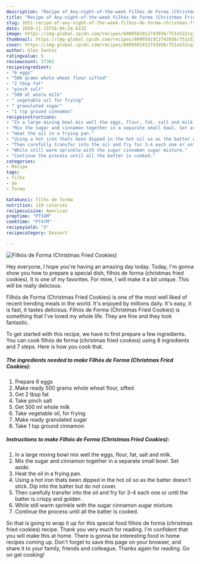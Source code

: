 ```yaml
---
description: "Recipe of Any-night-of-the-week Filhós de Forma (Christmas Fried Cookies)"
title: "Recipe of Any-night-of-the-week Filhós de Forma (Christmas Fried Cookies)"
slug: 2651-recipe-of-any-night-of-the-week-filhos-de-forma-christmas-fried-cookies
date: 2020-11-15T16:04:24.623Z
image: https://img-global.cpcdn.com/recipes/6099581912743936/751x532cq70/filhos-de-forma-christmas-fried-cookies-recipe-main-photo.jpg
thumbnail: https://img-global.cpcdn.com/recipes/6099581912743936/751x532cq70/filhos-de-forma-christmas-fried-cookies-recipe-main-photo.jpg
cover: https://img-global.cpcdn.com/recipes/6099581912743936/751x532cq70/filhos-de-forma-christmas-fried-cookies-recipe-main-photo.jpg
author: Glen Santos
ratingvalue: 5
reviewcount: 37382
recipeingredient:
- "6 eggs"
- "500 grams whole wheat flour sifted"
- "2 tbsp fat"
- "pinch salt"
- "500 ml whole milk"
- " vegetable oil for frying"
- " granulated sugar"
- "1 tsp ground cinnamon"
recipeinstructions:
- "In a large mixing bowl mix well the eggs, flour, fat, salt and milk."
- "Mix the sugar and cinnamon together in a separate small bowl. Set aside."
- "Heat the oil in a frying pan."
- "Using a hot iron thats been dipped in the hot oil so as the batter doesn&#39;t stick. Dip into the batter but do not cover."
- "Then carefully transfer into the oil and fry for 3-4 each one or until the batter is crispy and golden ."
- "While still warm sprinkle with the sugar cinnamon sugar mixture."
- "Continue the process until all the batter is cooked."
categories:
- Recipe
tags:
- filhs
- de
- forma

katakunci: filhs de forma 
nutrition: 119 calories
recipecuisine: American
preptime: "PT34M"
cooktime: "PT47M"
recipeyield: "3"
recipecategory: Dessert

---
```



![Filhós de Forma (Christmas Fried Cookies)](https://img-global.cpcdn.com/recipes/6099581912743936/751x532cq70/filhos-de-forma-christmas-fried-cookies-recipe-main-photo.jpg)

Hey everyone, I hope you're having an amazing day today. Today, I'm gonna show you how to prepare a special dish, filhós de forma (christmas fried cookies). It is one of my favorites. For mine, I will make it a bit unique. This will be really delicious.



Filhós de Forma (Christmas Fried Cookies) is one of the most well liked of recent trending meals in the world. It's enjoyed by millions daily. It's easy, it is fast, it tastes delicious. Filhós de Forma (Christmas Fried Cookies) is something that I've loved my whole life. They are fine and they look fantastic.


To get started with this recipe, we have to first prepare a few ingredients. You can cook filhós de forma (christmas fried cookies) using 8 ingredients and 7 steps. Here is how you cook that.

<!--inarticleads1-->

##### The ingredients needed to make Filhós de Forma (Christmas Fried Cookies):

1. Prepare 6 eggs
1. Make ready 500 grams whole wheat flour, sifted
1. Get 2 tbsp fat
1. Take pinch salt
1. Get 500 ml whole milk
1. Take  vegetable oil, for frying
1. Make ready  granulated sugar
1. Take 1 tsp ground cinnamon




<!--inarticleads2-->

##### Instructions to make Filhós de Forma (Christmas Fried Cookies):

1. In a large mixing bowl mix well the eggs, flour, fat, salt and milk.
1. Mix the sugar and cinnamon together in a separate small bowl. Set aside.
1. Heat the oil in a frying pan.
1. Using a hot iron thats been dipped in the hot oil so as the batter doesn&#39;t stick. Dip into the batter but do not cover.
1. Then carefully transfer into the oil and fry for 3-4 each one or until the batter is crispy and golden .
1. While still warm sprinkle with the sugar cinnamon sugar mixture.
1. Continue the process until all the batter is cooked.




So that is going to wrap it up for this special food filhós de forma (christmas fried cookies) recipe. Thank you very much for reading. I'm confident that you will make this at home. There is gonna be interesting food in home recipes coming up. Don't forget to save this page on your browser, and share it to your family, friends and colleague. Thanks again for reading. Go on get cooking!
